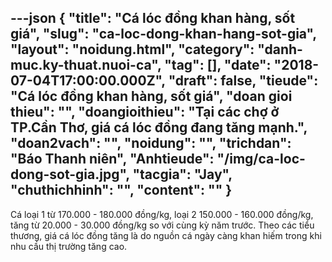 ---json
{
    "title": "Cá lóc đồng khan hàng, sốt giá",
    "slug": "ca-loc-dong-khan-hang-sot-gia",
    "layout": "noidung.html",
    "category": "danh-muc.ky-thuat.nuoi-ca",
    "tag": [],
    "date": "2018-07-04T17:00:00.000Z",
    "draft": false,
    "tieude": "Cá lóc đồng khan hàng, sốt giá",
    "doan gioi thieu": "",
    "doangioithieu": "Tại các chợ ở TP.Cần Thơ, giá cá lóc đồng đang tăng mạnh.",
    "doan2vach": "",
    "noidung": "",
    "trichdan": "Báo Thanh niên",
    "Anhtieude": "/img/ca-loc-dong-sot-gia.jpg",
    "tacgia": "Jay",
    "chuthichhinh": "",
    "__content__": ""
}
---
<p><span style="font-size:14px">C&aacute; loại 1 từ 170.000 - 180.000 đồng/kg, loại 2 150.000 - 160.000 đồng/kg, tăng từ 20.000 - 30.000 đồng/kg so với c&ugrave;ng kỳ năm trước. Theo c&aacute;c tiểu thương, gi&aacute; c&aacute; l&oacute;c đồng tăng l&agrave; do nguồn c&aacute; ng&agrave;y c&agrave;ng khan hiếm trong khi nhu cầu thị trường tăng cao.</span></p>

